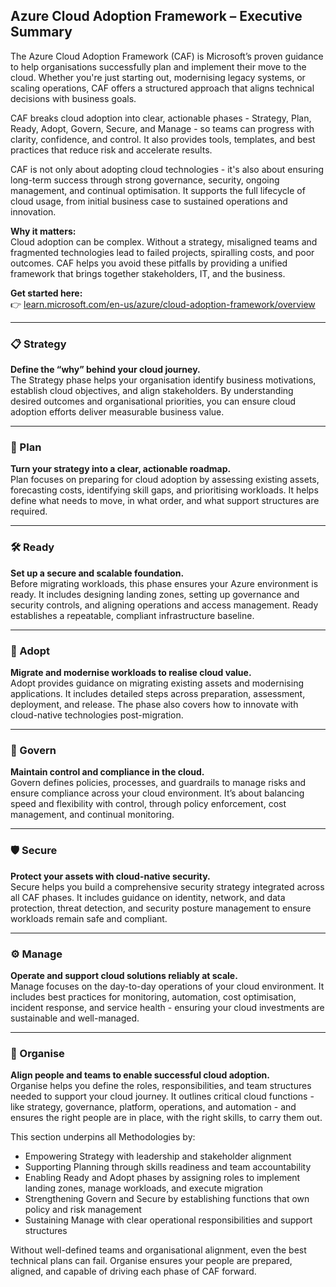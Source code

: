 ## Azure Cloud Adoption Framework – Executive Summary

The Azure Cloud Adoption Framework (CAF) is Microsoft’s proven guidance to help organisations successfully plan and implement their move to the cloud. Whether you're just starting out, modernising legacy systems, or scaling operations, CAF offers a structured approach that aligns technical decisions with business goals.

CAF breaks cloud adoption into clear, actionable phases - Strategy, Plan, Ready, Adopt, Govern, Secure, and Manage - so teams can progress with clarity, confidence, and control. It also provides tools, templates, and best practices that reduce risk and accelerate results.

CAF is not only about adopting cloud technologies - it's also about ensuring long-term success through strong governance, security, ongoing management, and continual optimisation. It supports the full lifecycle of cloud usage, from initial business case to sustained operations and innovation.

**Why it matters:**  
Cloud adoption can be complex. Without a strategy, misaligned teams and fragmented technologies lead to failed projects, spiralling costs, and poor outcomes. CAF helps you avoid these pitfalls by providing a unified framework that brings together stakeholders, IT, and the business.

**Get started here:**  
👉 [learn.microsoft.com/en-us/azure/cloud-adoption-framework/overview](https://learn.microsoft.com/en-us/azure/cloud-adoption-framework/overview)

---

### 📋 Strategy

**Define the “why” behind your cloud journey.**  
The Strategy phase helps your organisation identify business motivations, establish cloud objectives, and align stakeholders. By understanding desired outcomes and organisational priorities, you can ensure cloud adoption efforts deliver measurable business value.

---

### 📅 Plan

**Turn your strategy into a clear, actionable roadmap.**  
Plan focuses on preparing for cloud adoption by assessing existing assets, forecasting costs, identifying skill gaps, and prioritising workloads. It helps define what needs to move, in what order, and what support structures are required.

---

### 🛠️ Ready

**Set up a secure and scalable foundation.**  
Before migrating workloads, this phase ensures your Azure environment is ready. It includes designing landing zones, setting up governance and security controls, and aligning operations and access management. Ready establishes a repeatable, compliant infrastructure baseline.

---

### 🚀 Adopt

**Migrate and modernise workloads to realise cloud value.**  
Adopt provides guidance on migrating existing assets and modernising applications. It includes detailed steps across preparation, assessment, deployment, and release. The phase also covers how to innovate with cloud-native technologies post-migration.

---

### 🔐 Govern

**Maintain control and compliance in the cloud.**  
Govern defines policies, processes, and guardrails to manage risks and ensure compliance across your cloud environment. It’s about balancing speed and flexibility with control, through policy enforcement, cost management, and continual monitoring.

---

### 🛡️ Secure

**Protect your assets with cloud-native security.**  
Secure helps you build a comprehensive security strategy integrated across all CAF phases. It includes guidance on identity, network, and data protection, threat detection, and security posture management to ensure workloads remain safe and compliant.

---

### ⚙️ Manage

**Operate and support cloud solutions reliably at scale.**  
Manage focuses on the day-to-day operations of your cloud environment. It includes best practices for monitoring, automation, cost optimisation, incident response, and service health - ensuring your cloud investments are sustainable and well-managed.

---

### 🧭 Organise

**Align people and teams to enable successful cloud adoption.**  
Organise helps you define the roles, responsibilities, and team structures needed to support your cloud journey. It outlines critical cloud functions - like strategy, governance, platform, operations, and automation - and ensures the right people are in place, with the right skills, to carry them out.

This section underpins all Methodologies by:

- Empowering Strategy with leadership and stakeholder alignment  
- Supporting Planning through skills readiness and team accountability  
- Enabling Ready and Adopt phases by assigning roles to implement landing zones, manage workloads, and execute migration  
- Strengthening Govern and Secure by establishing functions that own policy and risk management  
- Sustaining Manage with clear operational responsibilities and support structures  

Without well-defined teams and organisational alignment, even the best technical plans can fail. Organise ensures your people are prepared, aligned, and capable of driving each phase of CAF forward.
